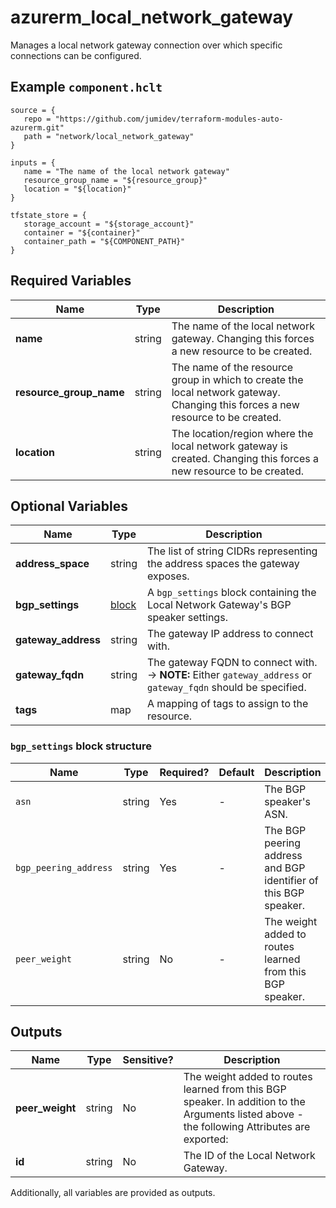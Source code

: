 # azurerm_local_network_gateway

Manages a local network gateway connection over which specific connections can be configured.

## Example `component.hclt`

```hcl
source = {
   repo = "https://github.com/jumidev/terraform-modules-auto-azurerm.git"   
   path = "network/local_network_gateway"   
}

inputs = {
   name = "The name of the local network gateway"   
   resource_group_name = "${resource_group}"   
   location = "${location}"   
}

tfstate_store = {
   storage_account = "${storage_account}"   
   container = "${container}"   
   container_path = "${COMPONENT_PATH}"   
}

```

## Required Variables

| Name | Type |  Description |
| ---- | --------- |  ----------- |
| **name** | string |  The name of the local network gateway. Changing this forces a new resource to be created. | 
| **resource_group_name** | string |  The name of the resource group in which to create the local network gateway. Changing this forces a new resource to be created. | 
| **location** | string |  The location/region where the local network gateway is created. Changing this forces a new resource to be created. | 

## Optional Variables

| Name | Type |  Description |
| ---- | --------- |  ----------- |
| **address_space** | string |  The list of string CIDRs representing the address spaces the gateway exposes. | 
| **bgp_settings** | [block](#bgp_settings-block-structure) |  A `bgp_settings` block containing the Local Network Gateway's BGP speaker settings. | 
| **gateway_address** | string |  The gateway IP address to connect with. | 
| **gateway_fqdn** | string |  The gateway FQDN to connect with. -> **NOTE:** Either `gateway_address` or `gateway_fqdn` should be specified. | 
| **tags** | map |  A mapping of tags to assign to the resource. | 

### `bgp_settings` block structure

| Name | Type | Required? | Default | Description |
| ---- | ---- | --------- | ------- | ----------- |
| `asn` | string | Yes | - | The BGP speaker's ASN. |
| `bgp_peering_address` | string | Yes | - | The BGP peering address and BGP identifier of this BGP speaker. |
| `peer_weight` | string | No | - | The weight added to routes learned from this BGP speaker. |



## Outputs

| Name | Type | Sensitive? | Description |
| ---- | ---- | --------- | --------- |
| **peer_weight** | string | No  | The weight added to routes learned from this BGP speaker. In addition to the Arguments listed above - the following Attributes are exported: | 
| **id** | string | No  | The ID of the Local Network Gateway. | 

Additionally, all variables are provided as outputs.
